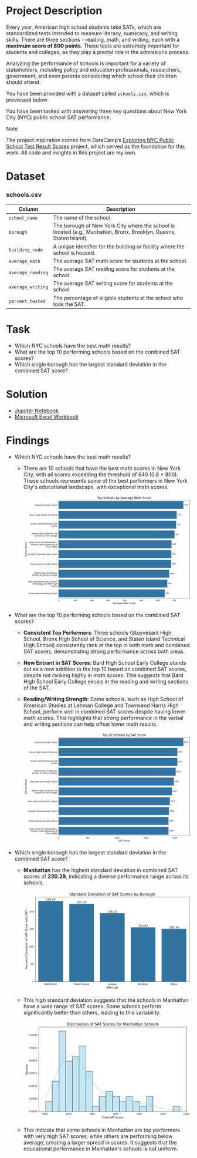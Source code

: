# Project Description
Every year, American high school students take SATs, which are standardized tests intended to measure literacy, numeracy, and writing skills. There are three sections - reading, math, and writing, each with a **maximum score of 800 points**. These tests are extremely important for students and colleges, as they play a pivotal role in the admissions process.

Analyzing the performance of schools is important for a variety of stakeholders, including policy and education professionals, researchers, government, and even parents considering which school their children should attend. 

You have been provided with a dataset called `schools.csv`, which is previewed below.

You have been tasked with answering three key questions about New York City (NYC) public school SAT performance.

> [!NOTE]  
> The project inspiration comes from DataCamp’s [Exploring NYC Public School Test Result Scores](https://app.datacamp.com/learn/projects/exploring_nyc_public_school_test_result_scores/) project, which served as the foundation for this work.
> All code and insights in this project are my own.

# Dataset
### **schools.csv**

| Column                   | Description                                                                      |
|------------------------- |--------------------------------------------------------------------------------- |
| `school_name`            |    The name of the school.                                                       |
| `borough`                | The borough of New York City where the school is located (e.g., Manhattan, Bronx, Brooklyn, Queens, Staten Island).  |
| `building_code`          | A unique identifier for the building or facility where the school is housed. |
| `average_math`           |    The average SAT math score for students at the school.             |
| `average_reading`        | The average SAT reading score for students at the school.                            |
| `average_writing`        |   The average SAT writing score for students at the school.                               |
| `percent_tested`         | The percentage of eligible students at the school who took the SAT.                                      |

# Task
- Which NYC schools have the best math results?
- What are the top 10 performing schools based on the combined SAT scores?
- Which single borough has the largest standard deviation in the combined SAT score?

# Solution
- [Jupyter Notebook](notebook.ipynb)
- [Microsoft Excel Workbook](workbook.xlsx)

# Findings
- Which NYC schools have the best math results?
    - There are 10 schools that have the best math scores in New York City, with all scores exceeding the threshold of 640 (0.8 * 800). These schools represents some of the best performers in New York City's educational landscape, with exceptional math scores.

        ![Top Schools By AVG Maths Score](charts/top_schools_by_avg_math_scores.png)
- What are the top 10 performing schools based on the combined SAT scores?
    - **Consistent Top Performers**: Three schools (Stuyvesant High School, Bronx High School of Science, and Staten Island Technical High School) consistently rank at the top in both math and combined SAT scores, demonstrating strong performance across both areas.
    - **New Entrant in SAT Scores**: Bard High School Early College stands out as a new addition to the top 10 based on combined SAT scores, despite not ranking highly in math scores. This suggests that Bard High School Early College excels in the reading and writing sections of the SAT.
    - **Reading/Writing Strength**: Some schools, such as High School of American Studies at Lehman College and Townsend Harris High School, perform well in combined SAT scores despite having lower math scores. This highlights that strong performance in the verbal and writing sections can help offset lower math results.

        ![Top 10 Schools By SAT Score](charts/top_10_schools_by_sat_scores.png)
- Which single borough has the largest standard deviation in the combined SAT score?
    - **Manhattan** has the highest standard deviation in combined SAT scores of **230.29**, indicating a diverse performance range across its schools.

        ![Borough With Highest STD SAT Score](charts/borough_highest_std_sat_score.png)
    - This high standard deviation suggests that the schools in Manhattan have a wide range of SAT scores. Some schools perform significantly better than others, leading to this variability.

        ![Manhattan's SAT ](charts/sat_distribution_manhattan.png)
    - This indicate that some schools in Manhattan are top performers with very high SAT scores, while others are performing below average, creating a larger spread in scores. It suggests that the educational performance in Manhattan's schools is not uniform.        
